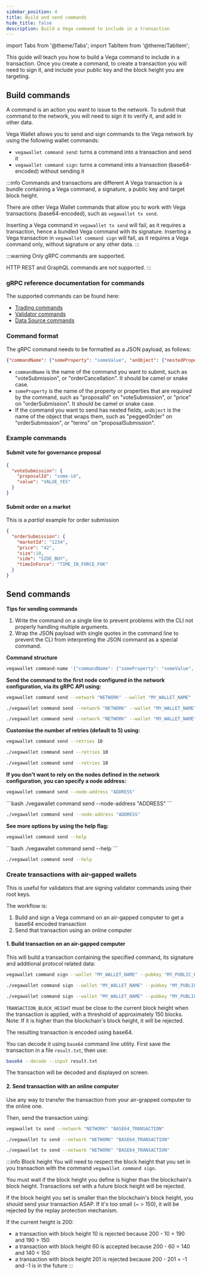 ```yaml
---
sidebar_position: 4
title: Build and send commands
hide_title: false
description: Build a Vega command to include in a transaction
---
```


import Tabs from '@theme/Tabs';
import TabItem from '@theme/TabItem';

This guide will teach you how to build a Vega command to include in a transaction. Once you create a command, to create a transaction you will need to sign it, and include your public key and the block height you are targeting.

## Build commands

A command is an action you want to issue to the network. To submit that command to the network, you will need to sign it to verify it, and add in other data. 

Vega Wallet allows you to send and sign commands to the Vega network by using the following wallet commands:
* `vegawallet command send`: turns a command into a transaction and send it
* `vegawallet command sign`: turns a command into a transaction (base64-encoded) without sending it

:::info Commands and transactions are different
A Vega transaction is a bundle containing a Vega command, a signature, a public key and target block height.

There are other Vega Wallet commands that allow you to work with Vega transactions (base64-encoded), such as `vegawallet tx send`.

Inserting a Vega command in `vegawallet tx send` will fail, as it requires a transaction, hence a bundled Vega command with its signature.
Inserting a Vega transaction in `vegawallet command sign` will fail, as it requires a Vega command only, without signature or any other data.
:::

:::warning
Only gRPC commands are supported.

HTTP REST and GraphQL commands are not supported.
:::

### gRPC reference documentation for commands

The supported commands can be found here:

* [Trading commands](/testnet/api/grpc/vega/commands/v1/commands.proto)
* [Validator commands](/testnet/api/grpc/vega/commands/v1/validator_commands.proto)
* [Data Source commands](/testnet/api/grpc/vega/commands/v1/data.proto)

### Command format

The gRPC command needs to be formatted as a JSON payload, as follows:

```json
{"commandName": {"someProperty": "someValue", "anObject": {"nestedProperty":42}}}
```

* `commandName` is the name of the command you want to submit, such as "voteSubmission", or "orderCancellation". It should be camel or snake case.
* `someProperty` is the name of the property or properties that are required by the command, such as "proposalId" on "voteSubmission", or "price" on "orderSubmission". It should be camel or snake case.
* If the command you want to send has nested fields, `anObject` is the name of the object that wraps them, such as "peggedOrder" on "orderSubmission", or "terms" on "proposalSubmission".

### Example commands

#### Submit vote for governance proposal

```json
{
  "voteSubmission": {
    "proposalId": "some-id",
    "value": "VALUE_YES"
  }
}
```

#### Submit order on a market

This is a _partial_ example for order submission

```json
{
  "orderSubmission": {
    "marketId": "1234", 
    "price": "42", 
    "size":10, 
    "side": "SIDE_BUY", 
    "timeInForce": "TIME_IN_FORCE_FOK"
  }
}
```

## Send commands 

**Tips for sending commands**

1. Write the command on a single line to prevent problems with the CLI not properly handling multiple arguments.
3. Wrap the JSON payload with single quotes in the command line to prevent the CLI from interpreting the JSON command as a special command.


**Command structure**
```bash
vegawallet command-name '{"commandName": {"someProperty": "someValue", "anObject": {"nestedProperty":42}}}'
```


**Send the command to the first node configured in the network configuration, via its gRPC API using:**
<Tabs groupId="operating-systems">
<TabItem value="windows" label="Windows">

```bash
vegawallet command send --network "NETWORK" --wallet "MY_WALLET_NAME" --pubkey "MY_PUBLIC_KEY"
```
</TabItem>
<TabItem value="mac" label="MacOS">

```bash
./vegawallet command send --network "NETWORK" --wallet "MY_WALLET_NAME" --pubkey "MY_PUBLIC_KEY"
```
</TabItem>
<TabItem value="linux" label="Linux">

```bash
./vegawallet command send --network "NETWORK" --wallet "MY_WALLET_NAME" --pubkey "MY_PUBLIC_KEY"
```
</TabItem>
</Tabs>


**Customise the number of retries (default to 5) using:**
<Tabs groupId="operating-systems">
<TabItem value="windows" label="Windows">

```bash
vegawallet command send --retries 10
```
</TabItem>
<TabItem value="mac" label="MacOS">

```bash
./vegawallet command send --retries 10
```
</TabItem>
<TabItem value="linux" label="Linux">

```bash
./vegawallet command send --retries 10

```
</TabItem>
</Tabs>


**If you don't want to rely on the nodes defined in the network configuration, you can specify a node address:**
<Tabs groupId="operating-systems">
<TabItem value="windows" label="Windows">

```bash
vegawallet command send --node-address "ADDRESS"
```
</TabItem>
<TabItem value="mac" label="MacOS">
```bash
./vegawallet command send --node-address "ADDRESS"
```
</TabItem>

<TabItem value="linux" label="Linux">

```bash
./vegawallet command send --node-address "ADDRESS"
```
</TabItem>
</Tabs>


**See more options by using the help flag:**
<Tabs groupId="operating-systems">
<TabItem value="windows" label="Windows">

```bash
vegawallet command send --help
```
</TabItem>
<TabItem value="mac" label="MacOS">
```bash
./vegawallet command send --help
```
</TabItem>

<TabItem value="linux" label="Linux">

```bash
./vegawallet command send --help
```
</TabItem>
</Tabs>


### Create transactions with air-gapped wallets

This is useful for validators that are signing validator commands using their root keys.

The workflow is:
1. Build and sign a Vega command on an air-gapped computer to get a base64 encoded transaction
2. Send that transaction using an online computer


#### 1. Build transaction on an air-gapped computer

This will build a transaction containing the specified command, its signature and additional protocol related data:

<Tabs groupId="operating-systems">
<TabItem value="windows" label="Windows">

```bash
vegawallet command sign --wallet "MY_WALLET_NAME" --pubkey "MY_PUBLIC_KEY" --tx-height "TRANSACTION_BLOCK_HEIGHT" "COMMAND"
```
</TabItem>
<TabItem value="mac" label="MacOS">

```bash
./vegawallet command sign --wallet "MY_WALLET_NAME" --pubkey "MY_PUBLIC_KEY" --tx-height "TRANSACTION_BLOCK_HEIGHT" "COMMAND"
```
</TabItem>
<TabItem value="linux" label="Linux">

```bash
./vegawallet command sign --wallet "MY_WALLET_NAME" --pubkey "MY_PUBLIC_KEY" --tx-height "TRANSACTION_BLOCK_HEIGHT" "COMMAND"
```
  
</TabItem>
</Tabs>

`TRANSACTION_BLOCK_HEIGHT` must be close to the current block height when the transaction is applied, with a threshold of approximately 150 blocks. Note: If it is higher than the blockchain's block height, it will be rejected.

The resulting transaction is encoded using base64.

You can decode it using `base64` command line utility. First save the transaction in a file `result.txt`, then use:

```bash
base64 --decode --input result.txt
```

The transaction will be decoded and displayed on screen.

#### 2. Send transaction with an online computer

Use any way to transfer the transaction from your air-grapped computer to the online one.

Then, send the transaction using:

<Tabs groupId="operating-systems">
<TabItem value="windows" label="Windows">

```bash
vegawallet tx send --network "NETWORK" "BASE64_TRANSACTION"
```
</TabItem>
<TabItem value="mac" label="MacOS">

```bash
./vegawallet tx send --network "NETWORK" "BASE64_TRANSACTION"
```
</TabItem>
<TabItem value="linux" label="Linux">

```bash
./vegawallet tx send --network "NETWORK" "BASE64_TRANSACTION"
```
  
</TabItem>
</Tabs>

:::info Block height 
You will need to respect the block height that you set in you transaction with the command `vegawallet command sign`.

You must wait if the block height you define is higher than the blockchain's block height. Transactions set with a future block height will be rejected.

If the block height you set is smaller than the blockchain's block height, you should send your transaction ASAP. If it's too small (~ > 150), it will be rejected by the replay protection mechanism.

If the current height is 200:

* a transaction with block height 10 is rejected because 200 - 10 = 190 and 190 > 150
* a transaction with block height 60 is accepted because 200 - 60 = 140 and 140 < 150
* a transaction with block height 201 is rejected because 200 - 201 = -1 and -1 is in the future
:::
